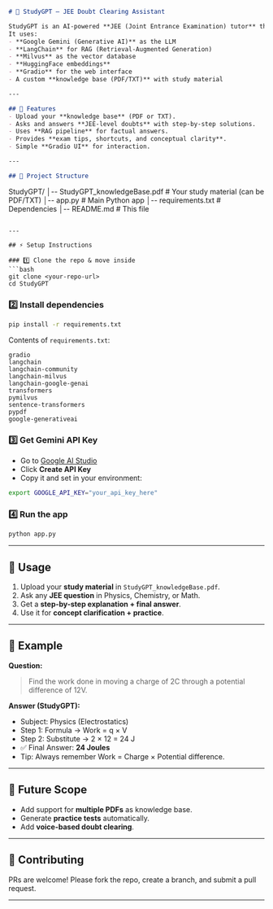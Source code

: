 ```markdown
# 📘 StudyGPT – JEE Doubt Clearing Assistant

StudyGPT is an AI-powered **JEE (Joint Entrance Examination) tutor** that clears student doubts in **Physics, Chemistry, and Mathematics**.  
It uses:
- **Google Gemini (Generative AI)** as the LLM
- **LangChain** for RAG (Retrieval-Augmented Generation)
- **Milvus** as the vector database
- **HuggingFace embeddings**
- **Gradio** for the web interface
- A custom **knowledge base (PDF/TXT)** with study material

---

## 🚀 Features
- Upload your **knowledge base** (PDF or TXT).
- Asks and answers **JEE-level doubts** with step-by-step solutions.
- Uses **RAG pipeline** for factual answers.
- Provides **exam tips, shortcuts, and conceptual clarity**.
- Simple **Gradio UI** for interaction.

---

## 📂 Project Structure
```

StudyGPT/
│-- StudyGPT\_knowledgeBase.pdf   # Your study material (can be PDF/TXT)
│-- app.py                       # Main Python app
│-- requirements.txt             # Dependencies
│-- README.md                    # This file

````

---

## ⚡ Setup Instructions

### 1️⃣ Clone the repo & move inside
```bash
git clone <your-repo-url>
cd StudyGPT
````

### 2️⃣ Install dependencies

```bash
pip install -r requirements.txt
```

Contents of `requirements.txt`:

```
gradio
langchain
langchain-community
langchain-milvus
langchain-google-genai
transformers
pymilvus
sentence-transformers
pypdf
google-generativeai
```

### 3️⃣ Get Gemini API Key

* Go to [Google AI Studio](https://aistudio.google.com/app/apikey)
* Click **Create API Key**
* Copy it and set in your environment:

```bash
export GOOGLE_API_KEY="your_api_key_here"
```

### 4️⃣ Run the app

```bash
python app.py
```

---

## 🧠 Usage

1. Upload your **study material** in `StudyGPT_knowledgeBase.pdf`.
2. Ask any **JEE question** in Physics, Chemistry, or Math.
3. Get a **step-by-step explanation + final answer**.
4. Use it for **concept clarification + practice**.

---

## 🎯 Example

**Question:**

> Find the work done in moving a charge of 2C through a potential difference of 12V.

**Answer (StudyGPT):**

* Subject: Physics (Electrostatics)
* Step 1: Formula → Work = q × V
* Step 2: Substitute → 2 × 12 = 24 J
* ✅ Final Answer: **24 Joules**
* Tip: Always remember Work = Charge × Potential difference.

---

## 🔮 Future Scope

* Add support for **multiple PDFs** as knowledge base.
* Generate **practice tests** automatically.
* Add **voice-based doubt clearing**.

---

## 🤝 Contributing

PRs are welcome! Please fork the repo, create a branch, and submit a pull request.

---
